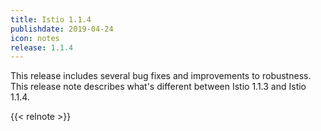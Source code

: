 ```yaml
---
title: Istio 1.1.4
publishdate: 2019-04-24
icon: notes
release: 1.1.4
---
```


This release includes several bug fixes and improvements to robustness.  This release note describes what's different between Istio 1.1.3 and Istio 1.1.4.

{{< relnote >}}
